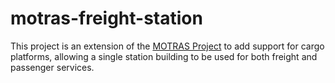 # motras-freight-station

This project is an extension of the [MOTRAS Project](https://github.com/eisfeuer/tpf2-modular-train-station) to add support for cargo platforms, allowing a single station building to be used for both freight and passenger services.
